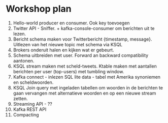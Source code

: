 # Workshop plan

1. Hello-world producer en consumer. Ook key toevoegen
2. Twitter API - Sniffer. + kafka-console-consumer om berichten uit te lezen. 
3. Bericht schema maken voor Twitterbericht {timestamp, message}. Uitlezen van het nieuwe topic met schema via KSQL
4. Brokers onderuit halen en kijken wat er gebeurt. 
5. Schema uitbreiden met user. Forward an backward compatibility aantonen.
6. KSQL stream maken met scheld-tweets. Ktable maken met aantallen berichten per user (top-users) met tumbling window.
7. Kafka connect - inlezen SQL lite data - tabel met Amerika synoniemen en scheldwoorden. 
8. KSQL Join query met ingeladen tabellen om woorden in de berichten te gaan vervangen met alternatieve woorden en op een nieuwe stream zetten. 
9. Streaming API - ??
10. Kafka REST API
11. Compacting


